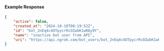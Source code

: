 <!-- Code generated for API Clients. DO NOT EDIT. -->

#### Example Response

```json
{
	"active": false,
	"created_at": "2024-10-10T08:19:52Z",
	"id": "bot_2nEq4c4OTpycrRcOZwbK1wRAy9Y",
	"name": "inactive bot user from API",
	"uri": "https://api.ngrok.com/bot_users/bot_2nEq4c4OTpycrRcOZwbK1wRAy9Y"
}
```
